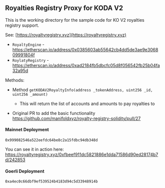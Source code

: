 ## Royalties Registry Proxy for KODA V2

This is the working directory for the sample code for KO V2 royalties registry support. 

See: [https://royaltyregistry.xyz](https://royaltyregistry.xyz)

* `RoyaltyEngine` - https://etherscan.io/address/0x0385603ab55642cb4dd5de3ae9e306809991804f
* `RoylatyRegistry` - https://etherscan.io/address/0xad2184fb5dbcfc05d8f056542fb25b04fa32a95d

Methods:

* Method `getKODAV2RoyaltyInfo(address _tokenAddress, uint256 _id, uint256 _amount)`
  * This will return the list of accounts and amounts to pay royalties to

* Original PR to add the basic functionality https://github.com/manifoldxyz/royalty-registry-solidity/pull/27

#### Mainnet Deployment

`0x999082546a522eefdc64be8c2a15fdbc94db348d`

You can see it in action here: https://royaltyregistry.xyz/0xfbeef911dc5821886e1dda71586d90ed28174b7d/242853

#### Goerli Deployment

`0xa4ec0c66dbf9ef539524b4183d94c5d33948914b`

